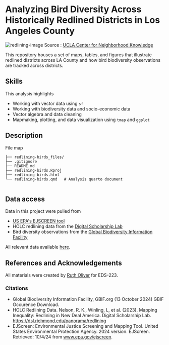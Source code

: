 # Analyzing Bird Diversity Across Historically Redlined Districts in Los Angeles County 
![redlining-image](https://knowledge.luskin.ucla.edu/wp-content/uploads/2023/09/IMG_0239.jpeg)
Source : [UCLA Center for Neighborhood Knowledge](https://knowledge.luskin.ucla.edu/2023/09/19/beyond-redlining-holc-spaces-development-in-los-angeles-county/)

This repository houses a set of maps, tables, and figures that illustrate redlined districts across LA County and how bird biodiversity observations are tracked across districts. 

## Skills
This analysis highlights

- Working with vector data using `sf` 
- Working with biodiversity data and socio-economic data
- Vector algebra and data cleaning
- Mapmaking, plotting, and data visualization using `tmap` and `ggplot`

## Description
File map
```
├── redlining-birds_files/
├── .gitignore
├── README.md                         
├── redlining-birds.Rproj
├── redlining-birds.html
└── redlining-birds.qmd   # Analysis quarto document                  
         
```
## Data access
Data in this project were pulled from  
- [US EPA's EJSCREEN tool](https://www.epa.gov/ejscreen/download-ejscreen-data)
- HOLC redlining data from the [Digital Scholarship Lab](https://dsl.richmond.edu/panorama/redlining/#loc=5/39.1/-94.58&text=downloads)
- Bird diversity observations from the [Global Biodiversity Information Facility](https://eds-223-geospatial.github.io/assignments/gbif.org)

All relevant data available [here](https://drive.google.com/file/d/14CauXFZkVh_6z2Euq0m1Sq1kHQ31fiMk/view?usp=drive_link).

## References and Acknowledgements
All materials were created by [Ruth Oliver](https://github.com/ryoliver) for EDS-223. 

### Citations

- Global Biodiversity Information Facility, GBIF.org (13 October 2024) GBIF Occurence Download. 
- HOLC Redlining Data. Nelson, R. K., Winling, L, et al. (2023). Mapping Inequality: Redlining in New Deal America. Digital Scholarship Lab. https://dsl.richmond.edu/panorama/redlining 
- EJScreen: Environmental Justice Screening and Mapping Tool. United States Environmental Protection Agency. 2024 version. EJScreen. Retrieved: 10/4/24 from www.epa.gov/ejscreen. 
